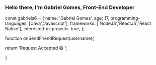 ### Hello there, I'm Gabriel Gomes, Front-End Developer

const gabriels6 = {
  name: 'Gabriel Gomes',
  age: 17,
  programming-languages: ['Java','Javascript'],
  frameworks: ['NodeJS','ReactJS','React Native'],
  interested-in-projects: true,
};

function onSendFriendRequest(username){

return 'Request Accepted :smile: ';

}

<!--
**gabriels6/gabriels6** is a ✨ _special_ ✨ repository because its `README.md` (this file) appears on your GitHub profile.

Here are some ideas to get you started:

- 🔭 I’m currently working on ...
- 🌱 I’m currently learning ...
- 👯 I’m looking to collaborate on ...
- 🤔 I’m looking for help with ...
- 💬 Ask me about ...
- 📫 How to reach me: ...
- 😄 Pronouns: ...
- ⚡ Fun fact: ...
-->
